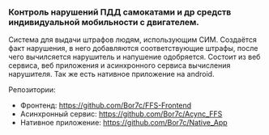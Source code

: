 <h3>Контроль нарушений ПДД самокатами и др средств индивидуальной мобильности с двигателем.</h3>

Система для выдачи штрафов людям, использующим СИМ. Создаётся факт нарушения, в него добавляются соответствующие штрафы, после чего вычилсяется нарушитель и напушение одобряется.
Состоит из веб сервиса, веб приложения и асинхронного сервиса вычисления нарушителя. Так же есть нативное приложение на android.

Репозитории:
- Фронтенд: https://github.com/Bor7c/FFS-Frontend
- Асинхронный сервис: https://github.com/Bor7c/Acync_FFS
- Нативное приложение: https://github.com/Bor7c/Native_App
